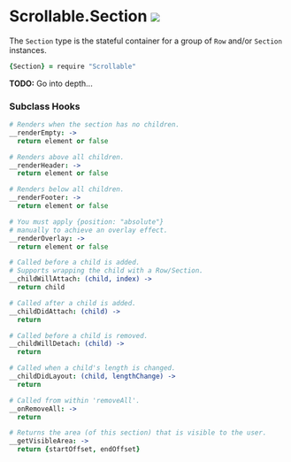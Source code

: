 
# Scrollable.Section ![](https://img.shields.io/badge/last_updated-08/20/2016-yellow.svg?style=flat)

The `Section` type is the stateful container for a group of `Row` and/or `Section` instances.

```coffee
{Section} = require "Scrollable"
```

**TODO:** Go into depth...

### Subclass Hooks

```coffee
# Renders when the section has no children.
__renderEmpty: ->
  return element or false

# Renders above all children.
__renderHeader: ->
  return element or false

# Renders below all children.
__renderFooter: ->
  return element or false

# You must apply {position: "absolute"}
# manually to achieve an overlay effect.
__renderOverlay: ->
  return element or false

# Called before a child is added.
# Supports wrapping the child with a Row/Section.
__childWillAttach: (child, index) ->
  return child

# Called after a child is added.
__childDidAttach: (child) ->
  return

# Called before a child is removed.
__childWillDetach: (child) ->
  return

# Called when a child's length is changed.
__childDidLayout: (child, lengthChange) ->
  return

# Called from within 'removeAll'.
__onRemoveAll: ->
  return

# Returns the area (of this section) that is visible to the user.
__getVisibleArea: ->
  return {startOffset, endOffset}
```
